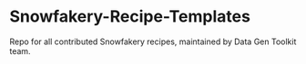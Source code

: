 # Snowfakery-Recipe-Templates
Repo for all contributed Snowfakery recipes, maintained by Data Gen Toolkit team.
